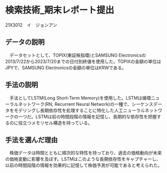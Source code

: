 # 検索技術_期末レポート提出
21X3012　イ　ジョンアン

## データの説明
　データセットとして、TOPIX(東証株指環)とSAMSUNG Electronicsの2013/7/22から2023/7/20までの日付別終値を使用した。TOPIXの金額の単位はJPYで、SAMSUNG Electronicsの金額の単位はKRWである。

## 手法の説明
　手法としてLSTM(Long Short-Term Memory)を使用した。LSTMは循環ニューラルネットワーク(RN, Recurrent Neural Network)の一種で、シーケンスデータをモデリングし長期依存性を処理することに特化した人工ニューラルネットワークの一つだ。LSTMは前の時間段階の情報を記憶し、長期的な依存性を把握するのに役立つメモリセル構造を持っている。

## 手法を選んだ理由
　株価データは時間とともに順次的な特性を持っており、過去の価格動向が未来の価格変動に影響を及ぼす。LSTMはこのような長期依存性をキャプチャーし、以前の時間段階の情報を効果的に記憶して株価予測が可能であると考えられた。

